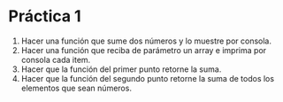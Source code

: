 # Práctica 1

 1. Hacer una función que sume dos números y lo muestre por consola.
 2. Hacer una función que reciba de parámetro un array e imprima por consola cada item.
 3. Hacer que la función del primer punto retorne la suma.
 4. Hacer que la función del segundo punto retorne la suma de todos los elementos que sean números.

